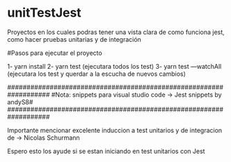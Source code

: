 # unitTestJest
Proyectos en los cuales podras tener una vista clara de como funciona jest, como hacer pruebas unitarias y de integración


#Pasos para ejecutar el proyecto

1- yarn install
2- yarn test  (ejecutara todos los test)
3- yarn test —watchAll (ejecutara los test y querdar a la escucha de nuevos cambios)

###################################################################
#Nota: snippets para visual studio code -> Jest snippets by andyS8#
###################################################################

Importante mencionar excelente induccion a test unitarios y de integracion de  -> Nicolas Schurmann

Espero esto los ayude si se estan iniciando en test unitarios con Jest
